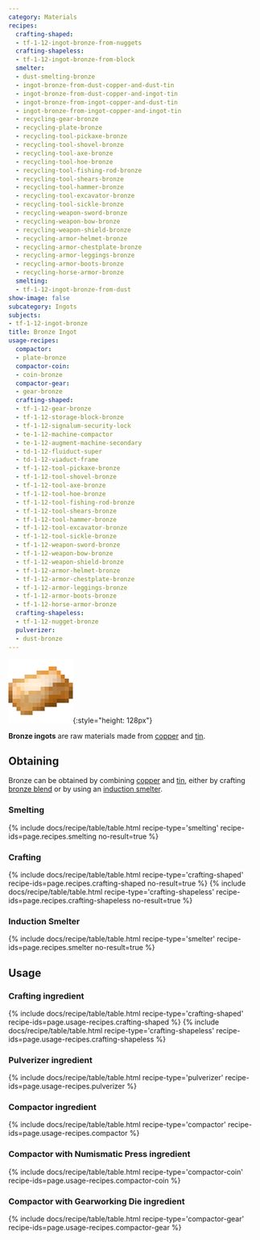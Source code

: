 ```yaml
---
category: Materials
recipes:
  crafting-shaped:
  - tf-1-12-ingot-bronze-from-nuggets
  crafting-shapeless:
  - tf-1-12-ingot-bronze-from-block
  smelter:
  - dust-smelting-bronze
  - ingot-bronze-from-dust-copper-and-dust-tin
  - ingot-bronze-from-dust-copper-and-ingot-tin
  - ingot-bronze-from-ingot-copper-and-dust-tin
  - ingot-bronze-from-ingot-copper-and-ingot-tin
  - recycling-gear-bronze
  - recycling-plate-bronze
  - recycling-tool-pickaxe-bronze
  - recycling-tool-shovel-bronze
  - recycling-tool-axe-bronze
  - recycling-tool-hoe-bronze
  - recycling-tool-fishing-rod-bronze
  - recycling-tool-shears-bronze
  - recycling-tool-hammer-bronze
  - recycling-tool-excavator-bronze
  - recycling-tool-sickle-bronze
  - recycling-weapon-sword-bronze
  - recycling-weapon-bow-bronze
  - recycling-weapon-shield-bronze
  - recycling-armor-helmet-bronze
  - recycling-armor-chestplate-bronze
  - recycling-armor-leggings-bronze
  - recycling-armor-boots-bronze
  - recycling-horse-armor-bronze
  smelting:
  - tf-1-12-ingot-bronze-from-dust
show-image: false
subcategory: Ingots
subjects:
- tf-1-12-ingot-bronze
title: Bronze Ingot
usage-recipes:
  compactor:
  - plate-bronze
  compactor-coin:
  - coin-bronze
  compactor-gear:
  - gear-bronze
  crafting-shaped:
  - tf-1-12-gear-bronze
  - tf-1-12-storage-block-bronze
  - tf-1-12-signalum-security-lock
  - te-1-12-machine-compactor
  - te-1-12-augment-machine-secondary
  - td-1-12-fluiduct-super
  - td-1-12-viaduct-frame
  - tf-1-12-tool-pickaxe-bronze
  - tf-1-12-tool-shovel-bronze
  - tf-1-12-tool-axe-bronze
  - tf-1-12-tool-hoe-bronze
  - tf-1-12-tool-fishing-rod-bronze
  - tf-1-12-tool-shears-bronze
  - tf-1-12-tool-hammer-bronze
  - tf-1-12-tool-excavator-bronze
  - tf-1-12-tool-sickle-bronze
  - tf-1-12-weapon-sword-bronze
  - tf-1-12-weapon-bow-bronze
  - tf-1-12-weapon-shield-bronze
  - tf-1-12-armor-helmet-bronze
  - tf-1-12-armor-chestplate-bronze
  - tf-1-12-armor-leggings-bronze
  - tf-1-12-armor-boots-bronze
  - tf-1-12-horse-armor-bronze
  crafting-shapeless:
  - tf-1-12-nugget-bronze
  pulverizer:
  - dust-bronze
---
```


![Bronze ingot](/assets/images/docs/1.12/thermal-foundation/ingot-bronze.png){:style="height: 128px"}


**Bronze ingots** are raw materials made from [copper](../copper-ingot/) and
[tin](../tin-ingot/).


Obtaining
---------

Bronze can be obtained by combining [copper](../copper-ingot/) and
[tin](../tin-ingot/), either by crafting [bronze blend](../bronze-blend/)
or by using an [induction smelter](../../thermal-expansion/induction-smelter/).

### Smelting
{% include docs/recipe/table/table.html recipe-type='smelting' recipe-ids=page.recipes.smelting no-result=true %}

### Crafting
{% include docs/recipe/table/table.html recipe-type='crafting-shaped' recipe-ids=page.recipes.crafting-shaped no-result=true %}
{% include docs/recipe/table/table.html recipe-type='crafting-shapeless' recipe-ids=page.recipes.crafting-shapeless no-result=true %}

### Induction Smelter
{% include docs/recipe/table/table.html recipe-type='smelter' recipe-ids=page.recipes.smelter no-result=true %}


Usage
-----

### Crafting ingredient
{% include docs/recipe/table/table.html recipe-type='crafting-shaped' recipe-ids=page.usage-recipes.crafting-shaped %}
{% include docs/recipe/table/table.html recipe-type='crafting-shapeless' recipe-ids=page.usage-recipes.crafting-shapeless %}

### Pulverizer ingredient
{% include docs/recipe/table/table.html recipe-type='pulverizer' recipe-ids=page.usage-recipes.pulverizer %}

### Compactor ingredient
{% include docs/recipe/table/table.html recipe-type='compactor' recipe-ids=page.usage-recipes.compactor %}

### Compactor with Numismatic Press ingredient
{% include docs/recipe/table/table.html recipe-type='compactor-coin' recipe-ids=page.usage-recipes.compactor-coin %}

### Compactor with Gearworking Die ingredient
{% include docs/recipe/table/table.html recipe-type='compactor-gear' recipe-ids=page.usage-recipes.compactor-gear %}
